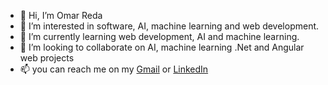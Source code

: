 - 👋 Hi, I’m Omar Reda
- 👀 I’m interested in software, AI, machine learning and web development.
- 🌱 I’m currently learning web development, AI and machine learning.
- 💞️ I’m looking to collaborate on AI, machine learning .Net and Angular web projects 
- 📫 you can reach me on my [Gmail](omarreddaelsayied@gmail.com) or [LinkedIn](https://linkedin.com/in/omar-reda-b89025233)
